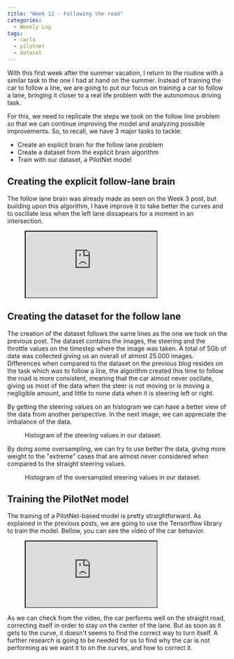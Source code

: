 ```yaml
---
title: "Week 12 - Following the road"
categories:
  - Weekly Log
tags:
  - carla
  - pilotnet
  - dataset
---
```


With this first week after the summer vacation, I return to the routine with a similar task to the one I had at hand on the summer. Instead of training the car to follow a line, we are going to put our focus on training a car to follow a lane, bringing it closer to a real life problem with the autonomous driving task.

For this, we need to replicate the steps we took on the follow line problem so that we can continue improving the model and analyzing possible improvements. So, to recall, we have 3 major tasks to tackle:

- Create an explicit brain for the follow lane problem
- Create a dataset from the explicit brain algorithm
- Train with our dataset, a PilotNet model

## Creating the explicit follow-lane brain

The follow lane brain was already made as seen on the Week 3 post, but building upon this algorithm, I have improve it to take better the curves and to oscillate less when the left lane dissapears for a moment in an intersection.

<figure class="align-center">
    <a href=""><iframe src="https://www.youtube.com/embed/P9wC4w6Jy8E"></iframe></a>
</figure>

## Creating the dataset for the follow lane

The creation of the dataset follows the same lines as the one we took on the previous post. The dataset contains the images, the steering and the throttle values on the timestep where the image was taken. A total of 5Gb of data was collected giving us an overall of almost 25.000 images. Differences when compared to the dataset on the previous blog resides on the task which was to follow a line, the algorithm created this time to follow the road is more consistent, meaning that the car almost never oscilate, giving us most of the data when the steer is not moving or is moving a negligible amount, and little to none data when it is steering left or right.

By getting the steering values on an histogram we can have a better view of the data from another perspective. In the next image, we can appreciate the imbalance of the data.

<figure style="width:80%" class="align-center">
  <img src="{{ site.url }}{{ site.baseurl }}/assets/images/histogram_20.png" alt="">
  <figcaption>Histogram of the steering values in our dataset.</figcaption>
</figure>

By doing some oversampling, we can try to use better the data, giving more weight to the "extreme" cases that are almost never considered when compared to the straight steering values.

<figure style="width:80%" class="align-center">
  <img src="{{ site.url }}{{ site.baseurl }}/assets/images/histogram_20_extreme.png" alt="">
  <figcaption>Histogram of the oversampled steering values in our dataset.</figcaption>
</figure>

## Training the PilotNet model

The training of a PilotNet-based model is pretty straightforward. As explained in the previous posts, we are going to use the Tensorflow library to train the model. Bellow, you can see the video of the car behavior.

<figure class="align-center">
    <a href=""><iframe src="https://www.youtube.com/embed/llVOrcsoLvM"></iframe></a>
</figure>

As we can check from the video, the car performs well on the straight road, correcting itself in order to stay on the center of the lane. But as soon as it gets to the curve, it doesn't seems to find the correct way to turn itself. A further research is going to be needed for us to find why the car is not performing as we want it to on the curves, and how to correct it.